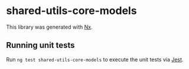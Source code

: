 # shared-utils-core-models

This library was generated with [Nx](https://nx.dev).

## Running unit tests

Run `ng test shared-utils-core-models` to execute the unit tests via [Jest](https://jestjs.io).

